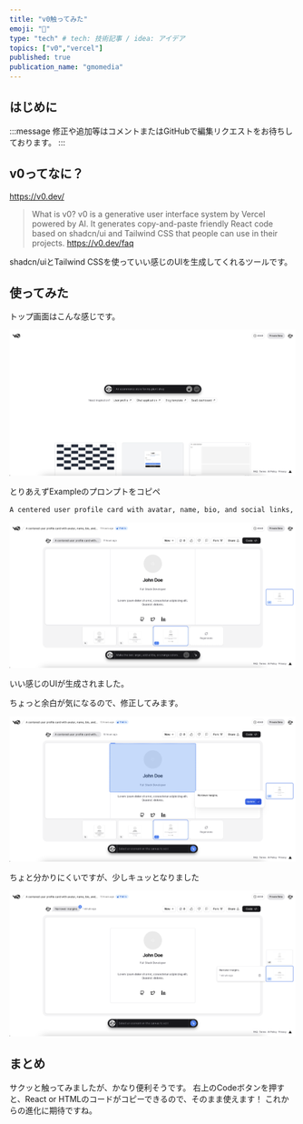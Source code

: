```yaml
---
title: "v0触ってみた"
emoji: "🐡"
type: "tech" # tech: 技術記事 / idea: アイデア
topics: ["v0","vercel"]
published: true
publication_name: "gmomedia"
---
```


## はじめに

:::message
修正や追加等はコメントまたはGitHubで編集リクエストをお待ちしております。
:::

## v0ってなに？

https://v0.dev/

>What is v0?
>v0 is a generative user interface system by Vercel powered by AI. It generates copy-and-paste friendly React code based on shadcn/ui and Tailwind CSS that people can use in their projects.
> https://v0.dev/faq

shadcn/uiとTailwind CSSを使っていい感じのUIを生成してくれるツールです。

## 使ってみた

トップ画面はこんな感じです。

![](/images/42192134a2a303/v0_top.png)

とりあえずExampleのプロンプトをコピペ

```txt
A centered user profile card with avatar, name, bio, and social links, and other helpful info inside. Each social link is an icon. Make it modern and bold.
```

![](/images/42192134a2a303/v0_generate.png)

いい感じのUIが生成されました。

ちょっと余白が気になるので、修正してみます。

![](/images/42192134a2a303/v0_select.png)

ちょと分かりにくいですが、少しキュッとなりました

![](/images/42192134a2a303/v0_update.png)

## まとめ

サクッと触ってみましたが、かなり便利そうです。
右上のCodeボタンを押すと、React or HTMLのコードがコピーできるので、そのまま使えます！
これからの進化に期待ですね。
